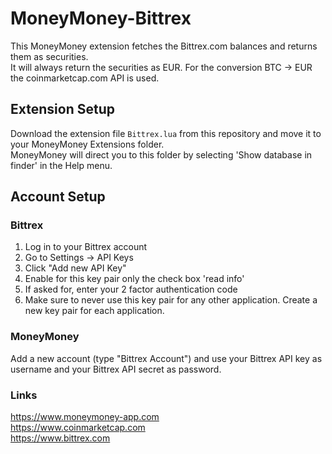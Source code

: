 # MoneyMoney-Bittrex

This MoneyMoney extension fetches the Bittrex.com balances and returns them as securities.  
It will always return the securities as EUR. For the conversion BTC → EUR the coinmarketcap.com API is used.

## Extension Setup

Download the extension file `Bittrex.lua` from this repository and move it to your MoneyMoney Extensions folder.  
MoneyMoney will direct you to this folder by selecting 'Show database in finder' in the Help menu.


## Account Setup

### Bittrex

1. Log in to your Bittrex account
2. Go to Settings → API Keys
3. Click "Add new API Key"
4. Enable for this key pair only the check box 'read info'
5. If asked for, enter your 2 factor authentication code
6. Make sure to never use this key pair for any other application. Create a new key pair for each application.

### MoneyMoney

Add a new account (type "Bittrex Account") and use your Bittrex API key as username and your Bittrex API secret as password.

### Links

https://www.moneymoney-app.com  
https://www.coinmarketcap.com  
https://www.bittrex.com  
